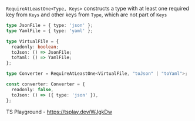 `RequireAtLeastOne<Type, Keys>` constructs a type with at least one required key from `Keys` and other keys from `Type`, which are not part of `Keys`

```ts
type JsonFile = { type: 'json' };
type YamlFile = { type: 'yaml' };

type VirtualFile = {
  readonly: boolean;
  toJson: () => JsonFile;
  toYaml: () => YamlFile;
};

type Converter = RequireAtLeastOne<VirtualFile, "toJson" | "toYaml">;

const converter: Converter = {
  readonly: false,
  toJson: () => ({ type: 'json' }),
};
```

TS Playground - https://tsplay.dev/WJgkDw
